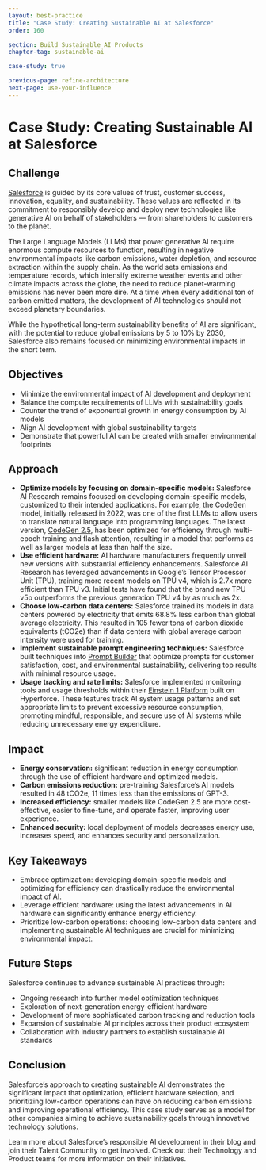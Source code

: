 ```yaml
---
layout: best-practice
title: "Case Study: Creating Sustainable AI at Salesforce"
order: 160

section: Build Sustainable AI Products
chapter-tag: sustainable-ai

case-study: true

previous-page: refine-architecture
next-page: use-your-influence
---
```


# Case Study: Creating Sustainable AI at Salesforce

## Challenge

[Salesforce](https://www.salesforce.com/) is guided by its core values of trust, customer success, innovation, equality, and sustainability. These values are reflected in its commitment to responsibly develop and deploy new technologies like generative AI on behalf of stakeholders — from shareholders to customers to the planet.

The Large Language Models (LLMs) that power generative AI require enormous compute resources to function, resulting in negative environmental impacts like carbon emissions, water depletion, and resource extraction within the supply chain. As the world sets emissions and temperature records, which intensify extreme weather events and other climate impacts across the globe, the need to reduce planet-warming emissions has never been more dire. At a time when every additional ton of carbon emitted matters, the development of AI technologies should not exceed planetary boundaries.

While the hypothetical long-term sustainability benefits of AI are significant, with the potential to reduce global emissions by 5 to 10% by 2030, Salesforce also remains focused on minimizing environmental impacts in the short term.

## Objectives

- Minimize the environmental impact of AI development and deployment
- Balance the compute requirements of LLMs with sustainability goals
- Counter the trend of exponential growth in energy consumption by AI models
- Align AI development with global sustainability targets
- Demonstrate that powerful AI can be created with smaller environmental footprints

## Approach

- **Optimize models by focusing on domain-specific models:** Salesforce AI Research remains focused on developing domain-specific models, customized to their intended applications. For example, the CodeGen model, initially released in 2022, was one of the first LLMs to allow users to translate natural language into programming languages. The latest version, [CodeGen 2.5](https://www.salesforce.com/blog/codegen25/), has been optimized for efficiency through multi-epoch training and flash attention, resulting in a model that performs as well as larger models at less than half the size.
- **Use efficient hardware:** AI hardware manufacturers frequently unveil new versions with substantial efficiency enhancements. Salesforce AI Research has leveraged advancements in Google’s Tensor Processor Unit (TPU), training more recent models on TPU v4, which is 2.7x more efficient than TPU v3. Initial tests have found that the brand new TPU v5p outperforms the previous generation TPU v4 by as much as 2x.
- **Choose low-carbon data centers:** Salesforce trained its models in data centers powered by electricity that emits 68.8% less carbon than global average electricity. This resulted in 105 fewer tons of carbon dioxide equivalents (tCO2e) than if data centers with global average carbon intensity were used for training.
- **Implement sustainable prompt engineering techniques:** Salesforce built techniques into [Prompt Builder](https://www.salesforce.com/ca/artificial-intelligence/prompt-builder/) that optimize prompts for customer satisfaction, cost, and environmental sustainability, delivering top results with minimal resource usage.
- **Usage tracking and rate limits:** Salesforce implemented monitoring tools and usage thresholds within their [Einstein 1 Platform](https://www.salesforce.com/news/press-releases/2023/09/12/salesforce-platform-news-dreamforce/) built on Hyperforce. These features track AI system usage patterns and set appropriate limits to prevent excessive resource consumption, promoting mindful, responsible, and secure use of AI systems while reducing unnecessary energy expenditure.

## Impact

- **Energy conservation:** significant reduction in energy consumption through the use of efficient hardware and optimized models.
- **Carbon emissions reduction:** pre-training Salesforce’s AI models resulted in 48 tCO2e, 11 times less than the emissions of GPT-3.
- **Increased efficiency:** smaller models like CodeGen 2.5 are more cost-effective, easier to fine-tune, and operate faster, improving user experience.
- **Enhanced security:** local deployment of models decreases energy use, increases speed, and enhances security and personalization.

## Key Takeaways

- Embrace optimization: developing domain-specific models and optimizing for efficiency can drastically reduce the environmental impact of AI.
- Leverage efficient hardware: using the latest advancements in AI hardware can significantly enhance energy efficiency.
- Prioritize low-carbon operations: choosing low-carbon data centers and implementing sustainable AI techniques are crucial for minimizing environmental impact.

## Future Steps

Salesforce continues to advance sustainable AI practices through:
- Ongoing research into further model optimization techniques
- Exploration of next-generation energy-efficient hardware
- Development of more sophisticated carbon tracking and reduction tools
- Expansion of sustainable AI principles across their product ecosystem
- Collaboration with industry partners to establish sustainable AI standards

## Conclusion

Salesforce’s approach to creating sustainable AI demonstrates the significant impact that optimization, efficient hardware selection, and prioritizing low-carbon operations can have on reducing carbon emissions and improving operational efficiency. This case study serves as a model for other companies aiming to achieve sustainability goals through innovative technology solutions.

Learn more about Salesforce’s responsible AI development in their blog and join their Talent Community to get involved. Check out their Technology and Product teams for more information on their initiatives.